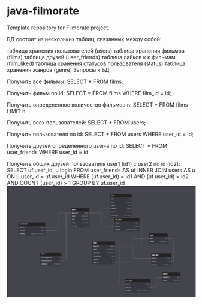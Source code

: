 # java-filmorate
Template repository for Filmorate project.

БД состоит из нескольких таблиц, связанных между собой:

таблица хранения пользователей (users)
таблица хранения фильмов (films)
таблица друзей (user_friends)
таблица лайков к к фильмам (film_liked)
таблица хранения статусов пользователя (status)
таблица хранения жанров (genre)
Запросы к БД:

Получить все фильмы:
SELECT * FROM films;

Получить фильм по id:
SELECT * FROM films WHERE film_id = id;

Получить определенное количество фильмов n:
SELECT * FROM films LIMIT n

Получить всех пользователей:
SELECT * FROM users;

Получить пользователя по id:
SELECT * FROM users WHERE user_id = id;

Получить друзей определенного user-а по id:
SELECT * FROM user_friends WHERE user_id = id

Получить общих друзей пользователя user1 (id1) с user2 по id (id2):
SELECT uf.user_id, u.login FROM user_friends AS uf INNER JOIN users AS u ON u.user_id = uf.user_id WHERE (uf.user_id) = id1 AND (uf.user_id) = id2 AND COUNT (user_id) > 1 GROUP BY uf.user_id
![img_1.png](img.png)